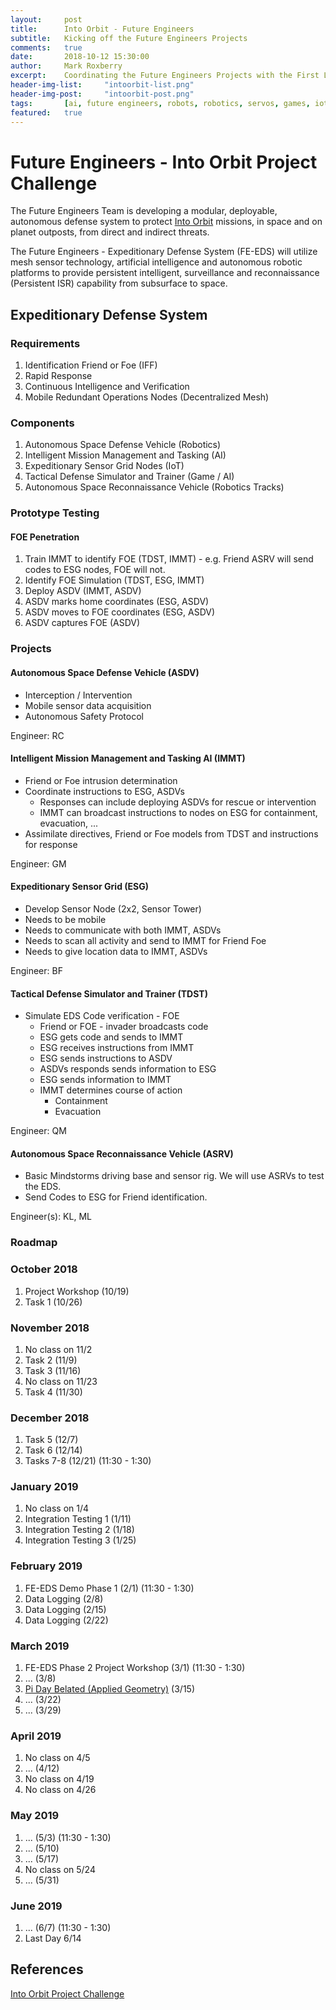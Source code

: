 ```yaml
---
layout:     post
title:      Into Orbit - Future Engineers
subtitle:   Kicking off the Future Engineers Projects
comments:   true
date:       2018-10-12 15:30:00
author:     Mark Roxberry
excerpt:    Coordinating the Future Engineers Projects with the First Lego League Into Orbit Challenge.
header-img-list:     "intoorbit-list.png"
header-img-post:     "intoorbit-post.png"
tags:       [ai, future engineers, robots, robotics, servos, games, iot]
featured:   true
---
```


# Future Engineers - Into Orbit Project Challenge

The Future Engineers Team is developing a modular, deployable, autonomous defense system to protect [Into Orbit](https://firstinspiresst01.blob.core.windows.net/fll/2019/FIRST-FLL-2018-19-ChallengeGuide-Letter.pdf) missions, in space and on planet outposts, from direct and indirect threats.  

The Future Engineers - Expeditionary Defense System (FE-EDS) will utilize mesh sensor technology, artificial intelligence and autonomous robotic platforms to provide persistent intelligent, surveillance and reconnaissance (Persistent ISR) capability from subsurface to space.

## Expeditionary Defense System

### Requirements

1. Identification Friend or Foe (IFF)
1. Rapid Response
1. Continuous Intelligence and Verification
1. Mobile Redundant Operations Nodes (Decentralized Mesh)

### Components

1. Autonomous Space Defense Vehicle (Robotics)
1. Intelligent Mission Management and Tasking (AI)
1. Expeditionary Sensor Grid Nodes (IoT)
1. Tactical Defense Simulator and Trainer (Game / AI)
1. Autonomous Space Reconnaissance Vehicle (Robotics Tracks)

### Prototype Testing

#### FOE Penetration

1. Train IMMT to identify FOE (TDST, IMMT) - e.g. Friend ASRV will send codes to ESG nodes, FOE will not.
1. Identify FOE Simulation (TDST, ESG, IMMT)
1. Deploy ASDV (IMMT, ASDV)
1. ASDV marks home coordinates (ESG, ASDV)
1. ASDV moves to FOE coordinates (ESG, ASDV)
1. ASDV captures FOE (ASDV)

### Projects

#### Autonomous Space Defense Vehicle (ASDV)

* Interception / Intervention
* Mobile sensor data acquisition
* Autonomous Safety Protocol

Engineer: RC

#### Intelligent Mission Management and Tasking AI (IMMT)

* Friend or Foe intrusion determination
* Coordinate instructions to ESG, ASDVs
  * Responses can include deploying ASDVs for rescue or intervention
  * IMMT can broadcast instructions to nodes on ESG for containment, evacuation, ...
* Assimilate directives, Friend or Foe models from TDST and instructions for response

Engineer: GM

#### Expeditionary Sensor Grid (ESG)

* Develop Sensor Node (2x2, Sensor Tower)
* Needs to be mobile
* Needs to communicate with both IMMT, ASDVs
* Needs to scan all activity and send to IMMT for Friend Foe
* Needs to give location data to IMMT, ASDVs

Engineer: BF

#### Tactical Defense Simulator and Trainer (TDST)

* Simulate EDS Code verification - FOE
  * Friend or FOE - invader broadcasts code
  * ESG gets code and sends to IMMT
  * ESG receives instructions from IMMT
  * ESG sends instructions to ASDV
  * ASDVs responds sends information to ESG
  * ESG sends information to IMMT
  * IMMT determines course of action
    * Containment
    * Evacuation

Engineer: QM

#### Autonomous Space Reconnaissance Vehicle (ASRV)

* Basic Mindstorms driving base and sensor rig.  We will use ASRVs to test the EDS.
* Send Codes to ESG for Friend identification.

Engineer(s): KL, ML

### Roadmap

### October 2018

1. Project Workshop (10/19)
1. Task 1 (10/26)

### November 2018

1. No class on 11/2
1. Task 2 (11/9)
1. Task 3 (11/16)
1. No class on 11/23
1. Task 4 (11/30)

### December 2018

1. Task 5 (12/7)
1. Task 6 (12/14)
1. Tasks 7-8 (12/21) (11:30 - 1:30)

### January 2019

1. No class on 1/4
1. Integration Testing 1 (1/11)
1. Integration Testing 2 (1/18)
1. Integration Testing 3 (1/25)

### February 2019

1. FE-EDS Demo Phase 1 (2/1) (11:30 - 1:30)
1. Data Logging (2/8)
1. Data Logging (2/15)
1. Data Logging (2/22)

### March 2019

1. FE-EDS Phase 2 Project Workshop (3/1) (11:30 - 1:30)
1. ... (3/8)
1. [Pi Day Belated (Applied Geometry)](https://www.teachengineering.org/activities/view/nyu_robotgo_activity1) (3/15)
1. ... (3/22)
1. ... (3/29)

### April 2019

1. No class on 4/5
1. ... (4/12)
1. No class on 4/19
1. No class on 4/26

### May 2019

1. ... (5/3) (11:30 - 1:30)
1. ... (5/10)
1. ... (5/17)
1. No class on 5/24
1. ... (5/31)

### June 2019

1. ... (6/7) (11:30 - 1:30)
1. Last Day 6/14

## References

[Into Orbit Project Challenge](https://firstinspiresst01.blob.core.windows.net/fll/2019/FIRST-FLL-2018-19-ChallengeGuide-Letter.pdf)